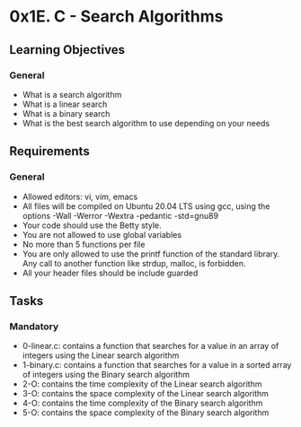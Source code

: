 # 0x1E. C - Search Algorithms

## Learning Objectives
### General
- What is a search algorithm
- What is a linear search
- What is a binary search
- What is the best search algorithm to use depending on your needs

## Requirements
### General
- Allowed editors: vi, vim, emacs
- All files will be compiled on Ubuntu 20.04 LTS using gcc, using the options -Wall -Werror -Wextra -pedantic -std=gnu89
- Your code should use the Betty style.
- You are not allowed to use global variables
- No more than 5 functions per file
- You are only allowed to use the printf function of the standard library. Any call to another function like strdup, malloc,  is forbidden.
- All your header files should be include guarded

## Tasks
### Mandatory
- 0-linear.c: contains a function that searches for a value in an array of integers using the Linear search algorithm
- 1-binary.c: contains a function that searches for a value in a sorted array of integers using the Binary search algorithm
- 2-O: contains the time complexity of the Linear search algorithm
- 3-O: contains the space complexity of the Linear search algorithm
- 4-O: contains the time complexity of the Binary search algorithm
- 5-O: contains the space complexity of the Binary search algorithm
